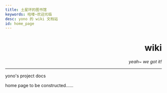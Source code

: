 ```yaml
---
title: 土星环的图书馆
keywords: 哈喽~欢迎光临
desc: yono 的 wiki 文档站
id: home_page
---
```


<div>
    <script src="/static/js/custom.js"></script>
    <link rel="stylesheet" href="/static/css/custom.css" type="text/css" />
    <link rel="stylesheet" href="/static/layui/css/layui.css" type="text/css" />
</div>

<div id="fullpage">
    <div class="section" >
        <body class="layui-margin-5">
            <div class="layui-fluid">
                <div class="layui-panel">
                    <div class="layui-text" style="text-align: right;">
                        <h1>wiki</h1>
                        <em> yeah~ we got it! </em>
                    </div>
                    <hr>
                    <div class="layui-text">
                    <div>yono's project docs</div>
                    <p id="ref-1">home page to be constructed......</p>
                    </div>
                    <br><br>
                </div>
            </div>
        </body>
    </div>
</div>

<canvas id="backgroundCanvas" style="top:0; bottom:0; left:0; right:0; position:fixed; z-index: -99;">
</canvas>

<canvas id="backgroundCanvas" style="top:0; bottom:0; left:0; right:0; position:fixed; z-index: -99;">
</canvas>
<script>
    var isDark = false;
    function createCanvas(dark = null) {
        var c = document.getElementById("backgroundCanvas");
        c.height = document.body.clientHeight;
        c.width = document.body.clientWidth;
        var ctx = c.getContext("2d");
        if (dark == null) {
            if (getTheme() == "dark") {
                dark = true;
            } else {
                dark = false;
            }
        }
        if (dark) {
            ctx.fillStyle = "#171717";
            isDark = true;
        } else {
            ctx.fillStyle = "#f6f6f6";
            isDark = false;
        }
        var rect = [
            [0.05, 0.3, 0.05, 0.03],
            [0.1, 0.6, 0.05, 0.03],
            [0.12, 0.4, 0.05, 0.13],
            [0.22, 0.35, 0.13, 0.12],
            [0.05, 0.8, 0.1, 0.1],
            [0.18, 0.7, 0.16, 0.14],
            [0.95, 0.2, 0.05, 0.03],
            [0.9, 0.6, 0.05, 0.03],
            [0.7, 0.5, 0.05, 0.13],
            [0.78, 0.35, 0.13, 0.12],
            [0.8, 0.8, 0.16, 0.14],
            [0.6, 0.7, 0.1, 0.24],
        ];
        rect.forEach(function (v, index, array) {
            ctx.fillRect(v[0] * c.width, v[1] * c.height, v[2] * c.width, v[3] * c.height);
        });
    }
    $(window).resize(function () {
        createCanvas();
    });
    $("#themes").on("click", function () {
        createCanvas(!isDark);
    });
    $().ready(function () {
        createCanvas();
    });
</script>